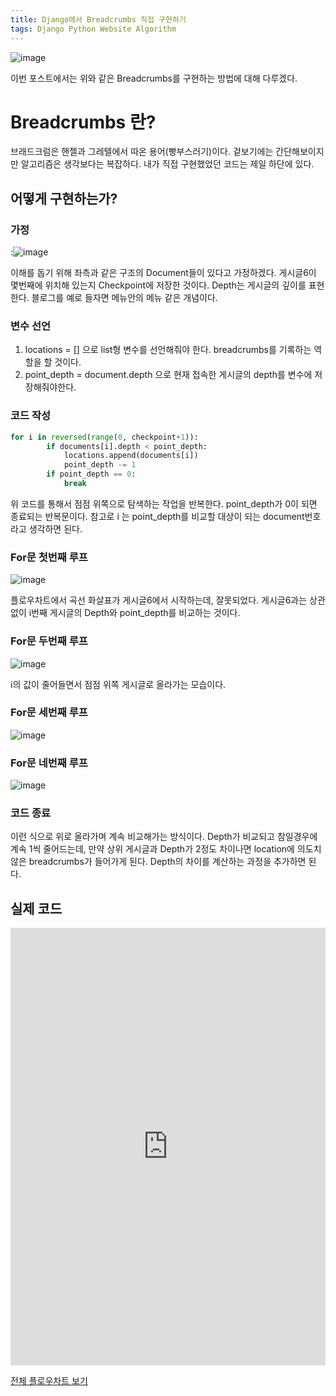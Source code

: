 ```yaml
---
title: Django에서 Breadcrumbs 직접 구현하기
tags: Django Python Website Algorithm
---
```

![image](https://www.highervisibility.com/wp-content/uploads/2019/06/target-breadcrumbs.png)

이번 포스트에서는 위와 같은 Breadcrumbs를 구현하는 방법에 대해 다루겠다.
<!--more-->
# Breadcrumbs 란?
브래드크럼은 핸젤과 그레텔에서 따온 용어(빵부스러기)이다. 겉보기에는 간단해보이지만 알고리즘은 생각보다는 복잡하다. 내가 직접 구현했었던 코드는 제일 하단에 있다.

## 어떻게 구현하는가?
### 가정
:![image](https://user-images.githubusercontent.com/56034782/70847195-ed202c80-1ea4-11ea-99eb-749d3212f027.png)

이해를 돕기 위해 좌측과 같은 구조의 Document들이 있다고 가정하겠다. 게시글6이 몇번째에 위치해 있는지 Checkpoint에 저장한 것이다. Depth는 게시글의 깊이를 표현한다. 블로그를 예로 들자면 메뉴안의 메뉴 같은 개념이다.

### 변수 선언
1. locations = [] 으로 list형 변수를 선언해줘야 한다. breadcrumbs를 기록하는 역할을 할 것이다. 
2. point_depth = document.depth 으로 현재 접속한 게시글의 depth를 변수에 저장해줘야한다. 

### 코드 작성
```python
for i in reversed(range(0, checkpoint+1)):
        if documents[i].depth < point_depth:
            locations.append(documents[i])
            point_depth -= 1
        if point_depth == 0:
            break
```
위 코드를 통해서 점점 위쪽으로 탐색하는 작업을 반복한다. point_depth가 0이 되면 종료되는 반복문이다. 참고로 i 는 point_depth를 비교할 대상이 되는 document번호라고 생각하면 된다. 

### For문 첫번째 루프
![image](https://user-images.githubusercontent.com/56034782/70847308-86037780-1ea6-11ea-917f-3043531bf601.png)


플로우차트에서 곡선 화살표가 게시글6에서 시작하는데, 잘못되었다. 게시글6과는 상관없이 i번째 게시글의 Depth와 point_depth를 비교하는 것이다. 
### For문 두번째 루프
![image](https://user-images.githubusercontent.com/56034782/70847319-b0553500-1ea6-11ea-9344-88e6e16a4fe7.png)


i의 값이 줄어들면서 점점 위쪽 게시글로 올라가는 모습이다.

### For문 세번째 루프
![image](https://user-images.githubusercontent.com/56034782/70847329-d084f400-1ea6-11ea-808a-bfb26831f2d2.png)

### For문 네번째 루프
![image](https://user-images.githubusercontent.com/56034782/70847337-e7c3e180-1ea6-11ea-8c00-335266fed7f4.png)

### 코드 종료
이런 식으로 위로 올라가며 계속 비교해가는 방식이다. Depth가 비교되고 참일경우에 계속 1씩 줄어드는데, 만약 상위 게시글과 Depth가 2정도 차이나면 location에 의도치않은 breadcrumbs가 들어가게 된다. Depth의 차이를 계산하는 과정을 추가하면 된다.

## 실제 코드
<iframe
  src="https://carbon.now.sh/embed?bg=rgba(171%2C%20184%2C%20195%2C%201)&t=seti&wt=none&l=python&ds=true&dsyoff=20px&dsblur=68px&wc=true&wa=true&pv=56px&ph=56px&ln=false&fl=1&fm=Hack&fs=14px&lh=133%25&si=false&es=2x&wm=false&code=def%2520document(request%252C%2520id)%253A%250A%2520%2520%2520%2520id_integer%2520%253D%2520int(id)%250A%2520%2520%2520%2520document%2520%253D%2520Document.objects.get(document_id%2520%253D%2520id_integer)%250A%2520%2520%2520%2520book_id_integer%2520%253D%2520int(Document.objects.get(document_id%2520%253D%2520id_integer).book.book_id)%250A%2520%2520%2520%2520book_detail%2520%253D%2520Book.objects.get(book_id%2520%253D%2520book_id_integer)%250A%2520%2520%2520%2520documents%2520%253D%2520book_detail.document_set.all()%250A%250A%2520%2520%2520%2520for%2520i%2520in%2520range(0%252C%2520documents.count())%253A%250A%2520%2520%2520%2520%2520%2520%2520%2520if%2520document.document_id%2520%253D%253D%2520documents%255Bi%255D.document_id%253A%250A%2520%2520%2520%2520%2520%2520%2520%2520%2520%2520%2520%2520checkpoint%2520%253D%2520i%250A%2520%2520%2520%2520%2520%2520%2520%2520%2520%2520%2520%2520break%250A%2520%2520%2520%2520%250A%2520%2520%2520%2520locations%2520%253D%2520%255B%255D%250A%2520%2520%2520%2520point_depth%2520%253D%2520document.depth%250A%2520%2520%2520%2520%250A%2520%2520%2520%2520for%2520i%2520in%2520reversed(range(0%252C%2520checkpoint%252B1))%253A%250A%2520%2520%2520%2520%2520%2520%2520%2520if%2520documents%255Bi%255D.depth%2520%253C%2520point_depth%253A%250A%2509%2509%2509locations.append(documents%255Bi%255D)%250A%2520%2520%2520%2520%2520%2520%2520%2520%2520%2520%2520%2520point_depth%2520-%253D%25201%250A%2520%2520%2520%2520%2520%2520%2520%2520if%2520point_depth%2520%253D%253D%25200%253A%250A%2509%2509break%250A%250A%250A%2520%2520%2520%2520return%2520render(request%252C%2520'post%252Fdocument.html'%252C%2520%257B'document'%253A%2520document%252C'book_detail'%253A%2520book_detail%252C'documents'%253A%2520documents%252C'locations'%2520%253A%2520reversed(locations)%252C%257D)"
  style="width:100%; height:700px; border:0; overflow:hidden;"
  sandbox="allow-scripts allow-same-origin">
</iframe>


[전체 플로우차트 보기](https://user-images.githubusercontent.com/56034782/70847410-789abd00-1ea7-11ea-88b1-4996117fd42f.png)

